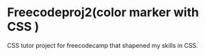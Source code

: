 # Freecodeproj2(color marker with CSS )
CSS tutor project for freecodecamp that shapened my skills in CSS.

